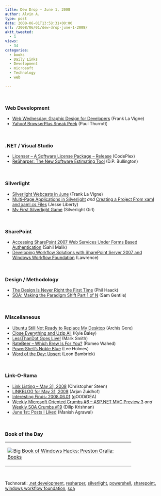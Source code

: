 ```yaml
---
title: Dew Drop – June 1, 2008
author: Alvin A.
type: post
date: 2008-06-01T13:58:31+00:00
url: /2008/06/01/dew-drop-june-1-2008/
aktt_tweeted:
  - 1
views:
  - 34
categories:
  - books
  - Daily Links
  - Development
  - microsoft
  - Technology
  - web

---
```

&#160;

### Web Development

  * <a href="http://franksworld.com/blog/archive/2008/05/31/10962.aspx" target="_blank">Web Wednesday: Graphic Design for Developers</a> (Frank La Vigne)
  * <a href="http://community.winsupersite.com/blogs/paul/archive/2008/05/31/yahoo-browserplus-sneak-peek.aspx" target="_blank">Yahoo! BrowserPlus Sneak Peek</a> (Paul Thurrott)

&#160;

### .NET / Visual Studio

  * <a href="http://www.codeplex.com/Licenser/Release/ProjectReleases.aspx?ReleaseId=13884" target="_blank">Licenser &#8211; A Software License Package &#8211; Release</a> (CodePlex)
  * <a href="http://blog.softwareishardwork.com/2008/05/resharper-new-software-estimating-tool.html" target="_blank">ReSharper: The New Software Estimating Tool</a> (D.P. Bullington)

&#160;

### Silverlight

  * <a href="http://franksworld.com/blog/archive/2008/05/31/10964.aspx" target="_blank">Silverlight Webcasts in June</a> (Frank La Vigne)
  * <a href="http://silverlight.net/blogs/jesseliberty/archive/2008/05/31/multi-page-applications-in-silverlight.aspx" target="_blank">Multi-Page Applications in Silverlight</a>&#160;_and_&#160;<a href="http://silverlight.net/blogs/jesseliberty/archive/2008/05/31/creating-a-project-from-xaml-and-xaml-cs-files.aspx" target="_blank">Creating a Project From xaml and xaml.cs Files</a> (Jesse Liberty)
  * <a href="http://www.silverlight4dummies.com/blog/post/2008/05/My-First-Silverlight-Game.aspx" target="_blank">My First Silverlight Game</a> (Silverlight Girl)

&#160;

### SharePoint

  * <a href="http://blah.winsmarts.com/2008-6-Accessing_SharePoint_2007_web_services_under_forms_based_authentication.aspx" target="_blank">Accessing SharePoint 2007 Web Services Under Forms Based Authentication</a> (Sahil Malik)
  * <a href="http://blogs.msdn.com/sharepoint/archive/2008/05/31/developing-workflow-solutions-with-sharepoint-server-2007-and-windows-workflow-foundation.aspx" target="_blank">Developing Workflow Solutions with SharePoint Server 2007 and Windows Workflow Foundation</a> (Lawrence)

&#160;

### Design / Methodology

  * <a href="http://haacked.com/archive/2008/05/31/the-design-is-never-right-the-first-time.aspx" target="_blank">The Design Is Never Right the First Time</a> (Phil Haack)
  * <a href="http://samgentile.com/blogs/samgentile/archive/2008/06/01/soa-making-the-paradigm-shift-part-1-of-n.aspx" target="_blank">SOA: Making the Paradigm Shift Part 1 of N</a> (Sam Gentile)

&#160;

### Miscellaneous

  * <a href="http://archisgore.blogspot.com/2008/06/ubuntu-still-not-ready-to-replace-my.html" target="_blank">Ubuntu Still Not Ready to Replace My Desktop</a> (Archis Gore)
  * <a href="http://codebetter.com/blogs/kyle.baley/archive/2008/05/31/close-everything-and-unzip-all.aspx" target="_blank">Close Everything and Uzip All</a> (Kyle Baley)
  * <a href="http://weblogs.asp.net/marksmith/archive/2008/06/01/lessthandot-goes-live.aspx" target="_blank">LessThanDot Goes Live!</a> (Mark Smith)
  * <a href="http://www.downloadsquad.com/2008/05/31/ratebeer-which-brew-is-for-you/" target="_blank">RateBeer &#8211; Which Brew Is For You?</a> (Romeo Wahed)
  * <a href="http://www.leeholmes.com/blog/PowerShellsNobleBlue.aspx" target="_blank">PowerShell&#8217;s Noble Blue</a> (Lee Holmes)
  * <a href="http://www.secretgeek.net/wotd_upsert.asp" target="_blank">Word of the Day: Upsert</a> (Leon Bambrick)

&#160;

### Link-O-Rama

  * <a href="http://www.dotnetjunkies.com/WebLog/csteen/archive/2008/05/31/472509.aspx" target="_blank">Link Listing &#8211; May 31, 2008</a> (Christopher Steen)
  * <a href="http://www.arjansworld.com/2008/05/31/linkblog-for-may-31-2008/" target="_blank">LINKBLOG for May 31, 2008</a> (Arjan Zuidhof)
  * <a href="http://weblogs.asp.net/yuanjian/archive/2008/05/31/interesting-finds-2008-06-01.aspx" target="_blank">Interesting Finds: 2008.06.01</a> (gOODiDEA)
  * <a href="http://itknowledgeexchange.techtarget.com/serviceendpoint/weekly-microsoft-oriented-crumbs-sharp-6-aspnet-mvc-preview-3/" target="_blank">Weekly Microsoft Oriented Crumbs #6 &#8211; ASP.NET MVC Preview 3</a>&#160;_and_ <a href="http://itknowledgeexchange.techtarget.com/serviceendpoint/weekly-soa-crumbs-sharp-19/" target="_blank">Weekly SOA Crumbs #19</a> (Dilip Krishnan)
  * <a href="http://geekswithblogs.net/emanish/archive/2008/05/31/122526.aspx" target="_blank">June 1st: Posts I Liked</a> (Manish Agrawal)

&#160;

### Book of the Day

<div class="wlWriterSmartContent" id="scid:7dc1bd33-94bd-46fd-a20b-0131235bcd47:ce25b97c-4a19-4f44-9c3c-5b4797c801d8" style="padding-right: 0px; display: inline; padding-left: 0px; float: none; padding-bottom: 0px; margin: 0px; padding-top: 0px">
  <table cellspacing="0" cellpadding="2" width="400" border="0" unselectable="on">
    <tr>
      <td valign="top" width="400">
        <p>
          <a title="Big Book of Windows Hacks: Preston Gralla: Books" href="http://www.amazon.com/exec/obidos/ASIN/0596528353/alvinashcraft-20"><img data-recalc-dims="1" decoding="async" src="https://i0.wp.com/images.amazon.com/images/P/0596528353.01.MZZZZZZZ.jpg?w=660" border="0" align="left" style="float:left" />Big Book of Windows Hacks: Preston Gralla: Books</a>
        </p>
      </td>
    </tr>
  </table>
</div>

&#160;

<div class="wlWriterSmartContent" id="scid:C16BAC14-9A3D-4c50-9394-FBFEF7A93539:904326a8-3518-4d29-8ea9-c27f1e1fcd4c" style="padding-right: 0px; display: inline; padding-left: 0px; padding-bottom: 0px; margin: 0px; padding-top: 0px">
  <!--dotnetkickit-->
</div>

<div class="wlWriterSmartContent" id="scid:d7bf807d-7bb0-458a-811f-90c51817d5c2:2f948f8a-74f0-4efc-9a5c-61c054dca214" style="padding-right: 0px; display: inline; padding-left: 0px; padding-bottom: 0px; margin: 0px; padding-top: 0px">
  <p>
    <span class="TagSite">Technorati:</span> <a href="http://technorati.com/tag/.net+development" rel="tag" class="tag">.net development</a>, <a href="http://technorati.com/tag/resharper" rel="tag" class="tag">resharper</a>, <a href="http://technorati.com/tag/silverlight" rel="tag" class="tag">silverlight</a>, <a href="http://technorati.com/tag/powershell" rel="tag" class="tag">powershell</a>, <a href="http://technorati.com/tag/sharepoint" rel="tag" class="tag">sharepoint</a>, <a href="http://technorati.com/tag/windows+workflow+foundation" rel="tag" class="tag">windows workflow foundation</a>, <a href="http://technorati.com/tag/soa" rel="tag" class="tag">soa</a><br /><!-- StartInsertedTags: .net development, resharper, silverlight, powershell, sharepoint, windows workflow foundation, soa :EndInsertedTags -->
  </p>
</div>